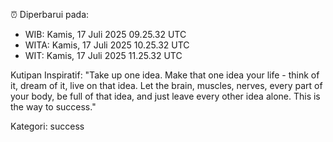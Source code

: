 ⏰ Diperbarui pada:
- WIB: Kamis, 17 Juli 2025 09.25.32 UTC
- WITA: Kamis, 17 Juli 2025 10.25.32 UTC
- WIT: Kamis, 17 Juli 2025 11.25.32 UTC

Kutipan Inspiratif:
"Take up one idea. Make that one idea your life - think of it, dream of it, live on that idea. Let the brain, muscles, nerves, every part of your body, be full of that idea, and just leave every other idea alone. This is the way to success."


Kategori: success

